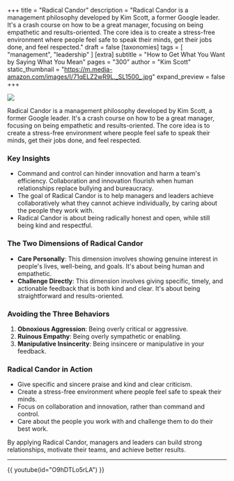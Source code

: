 +++
title = "Radical Candor"
description = "Radical Candor is a management philosophy developed by Kim Scott, a former Google leader. It's a crash course on how to be a great manager, focusing on being empathetic and results-oriented. The core idea is to create a stress-free environment where people feel safe to speak their minds, get their jobs done, and feel respected."
draft = false
[taxonomies]
tags = [ "management", "leadership" ] 
[extra]
subtitle = "How to Get What You Want by Saying What You Mean"
pages = "300"
author = "Kim Scott"
static_thumbnail = "https://m.media-amazon.com/images/I/71qELZ2wR9L._SL1500_.jpg"
expand_preview = false
+++

<img border="0" src="https://m.media-amazon.com/images/I/71qELZ2wR9L._SL1500_.jpg" >

<!-- more -->

Radical Candor is a management philosophy developed by Kim Scott, a former Google leader. It's a crash course on how to be a great manager, focusing on being empathetic and results-oriented. The core idea is to create a stress-free environment where people feel safe to speak their minds, get their jobs done, and feel respected.

### Key Insights

- Command and control can hinder innovation and harm a team's efficiency. Collaboration and innovation flourish when human relationships replace bullying and bureaucracy.
- The goal of Radical Candor is to help managers and leaders achieve collaboratively what they cannot achieve individually, by caring about the people they work with.
- Radical Candor is about being radically honest and open, while still being kind and respectful.

### The Two Dimensions of Radical Candor

- **Care Personally**: This dimension involves showing genuine interest in people's lives, well-being, and goals. It's about being human and empathetic.
- **Challenge Directly**: This dimension involves giving specific, timely, and actionable feedback that is both kind and clear. It's about being straightforward and results-oriented.

### Avoiding the Three Behaviors

1. **Obnoxious Aggression**: Being overly critical or aggressive.
2. **Ruinous Empathy**: Being overly sympathetic or enabling.
3. **Manipulative Insincerity**: Being insincere or manipulative in your feedback.


### Radical Candor in Action

- Give specific and sincere praise and kind and clear criticism.
- Create a stress-free environment where people feel safe to speak their minds.
- Focus on collaboration and innovation, rather than command and control.
- Care about the people you work with and challenge them to do their best work.

By applying Radical Candor, managers and leaders can build strong relationships, motivate their teams, and achieve better results.

---

{{ youtube(id="O9hDTLo5rLA") }}
